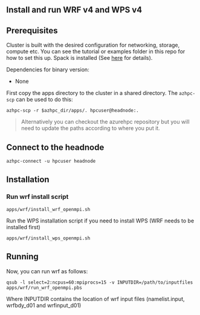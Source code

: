 ## Install and run WRF v4 and WPS v4

## Prerequisites

Cluster is built with the desired configuration for networking, storage, compute etc. You can see the tutorial or examples folder in this repo for how to set this up. Spack is installed (See [here](../spack/readme.md) for details).

Dependencies for binary version:

* None


First copy the apps directory to the cluster in a shared directory.  The `azhpc-scp` can be used to do this:

```
azhpc-scp -r $azhpc_dir/apps/. hpcuser@headnode:.
```

> Alternatively you can checkout the azurehpc repository but you will need to update the paths according to where you put it.


## Connect to the headnode

```
azhpc-connect -u hpcuser headnode
```

## Installation

### Run wrf install script
```
apps/wrf/install_wrf_openmpi.sh 
```

Run the WPS installation script if you need to install WPS (WRF needs to be installed first)
```
apps/wrf/install_wps_openmpi.sh 
```

## Running


Now, you can run wrf as follows:

```
qsub -l select=2:ncpus=60:mpiprocs=15 -v INPUTDIR=/path/to/inputfiles apps/wrf/run_wrf_openmpi.pbs

```
Where INPUTDIR contains the location of wrf input files (namelist.input, wrfbdy_d01 and wrfinput_d01)
